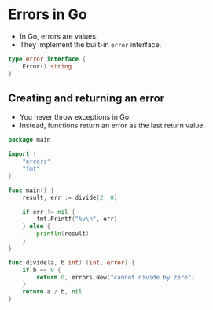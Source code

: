 # Errors in Go

- In Go, errors are values.
- They implement the built-in `error` interface.

```go
type error interface {
    Error() string
}
```

## Creating and returning an error

- You never throw exceptions in Go.
- Instead, functions return an error as the last return value.

```go
package main

import (
	"errors"
	"fmt"
)

func main() {
	result, err := divide(2, 0)

	if err != nil {
		fmt.Printf("%v\n", err)
	} else {
		println(result)
	}
}

func divide(a, b int) (int, error) {
	if b == 0 {
		return 0, errors.New("cannot divide by zero")
	}
	return a / b, nil
}

```
